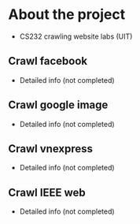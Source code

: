 # About the project
- CS232 crawling website labs (UIT)

## Crawl facebook
- Detailed info (not completed)

## Crawl google image
- Detailed info (not completed)

## Crawl vnexpress
- Detailed info (not completed)

## Crawl IEEE web
- Detailed info (not completed)